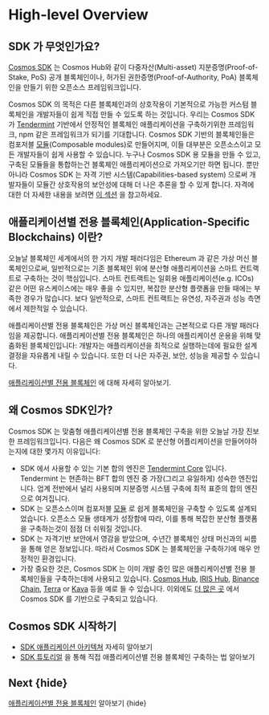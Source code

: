 <!--
order: 1
-->

# High-level Overview

## SDK 가 무엇인가요?

[Cosmos SDK](https://github.com/cosmos/cosmos-sdk) 는 Cosmos Hub와 같이 다중자산(Multi-asset) 지분증명(Proof-of-Stake, PoS) 공개 블록체인이나, 허가된 권한증명(Proof-of-Authority, PoA) 블록체인을 만들기 위한 오픈소스 프레임워크입니다.

Cosmos SDK 의 목적은 다른 블록체인과의 상호작용이 기본적으로 가능한 커스텀 블록체인을 개발자들이 쉽게 직접 만들 수 있도록 하는 것입니다. 우리는 Cosmos SDK 가 [Tendermint](https://github.com/tendermint/tendermint) 기반에서 안정적인 블록체인 애플리케이션을 구축하기위한 프레임워크, npm 같은 프레임워크가 되기를 기대합니다. Cosmos SDK 기반의 블록체인들은 컴포저블 [모듈](../building-modules/intro.md)(Composable modules)로 만들어지며, 이들 대부분은 오픈소스이고 모든 개발자들이 쉽게 사용할 수 있습니다. 누구나 Cosmos SDK 용 모듈을 만들 수 있고, 구축된 모듈들을 통합하는건 블록체인 애플리케이션으로 가져오기만 하면 됩니다. 뿐만아니라 Cosmos SDK 는 자격 기반 시스템(Capabilities-based system) 으로써 개발자들이 모듈간 상호작용의 보안성에 대해 더 나은 추론을 할 수 있게 합니다. 자격에 대한 더 자세한 내용을 보려면 [이 섹션](../core/ocap.md) 을 참고하세요.

## 애플리케이션별 전용 블록체인(Application-Specific Blockchains) 이란?

오늘날 블록체인 세계에서의 한 가지 개발 패러다임은 Ethereum 과 같은 가상 머신 블록체인으로써, 일반적으로는 기존 블록체인 위에 분산형 애플리케이션을 스마트 컨트랙트로 구축하는 것이 핵심입니다. 스마트 컨트랙트는 일회용 애플리케이션(e.g. ICOs) 같은 어떤 유스케이스에는 매우 좋을 수 있지만, 복잡한 분산형 플랫폼을 만들 때에는 부족한 경우가 많습니다. 보다 일반적으로, 스마트 컨트랙트는 유연성, 자주권과 성능 측면에서 제한적일 수 있습니다.

애플리케이션별 전용 블록체인은 가상 머신 블록체인과는 근본적으로 다른 개발 패러다임을 제공합니다. 애플리케이션별 전용 블록체인은 하나의 애플리케이션 운용을 위해 맞춤화된 블록체인입니다: 개발자는 애플리케이션을 최적으로 실행하는데에 필요한 설계 결정을 자유롭게 내릴 수 있습니다. 또한 더 나은 자주권, 보안, 성능을 제공할 수 있습니다.

[애플리케이션별 전용 블록체인](./why-app-specific.md) 에 대해 자세히 알아보기.

## 왜 Cosmos SDK인가?

Cosmos SDK 는 맞춤형 애플리케이션별 전용 블록체인 구축을 위한 오늘날 가장 진보한 프레임워크입니다. 다음은 왜 Cosmos SDK 로 분산형 어플리케이션을 만들어야하는지에 대한 몇가지 이유입니다:

- SDK 에서 사용할 수 있는 기본 합의 엔진은 [Tendermint Core](https://github.com/tendermint/tendermint) 입니다. Tendermint 는 현존하는 BFT 합의 엔진 중 가장(그리고 유일하게) 성숙한 엔진입니다. 업계 전반에서 널리 사용되며 지분증명 시스템 구축에 최적 표준의 합의 엔진으로 여겨집니다.
- SDK 는 오픈소스이며 컴포저블 [모듈](../../x/) 로 쉽게 블록체인을 구축할 수 있도록 설계되었습니다. 오픈소스 모듈 생태계가 성장함에 따라, 이를 통해 복잡한 분산형 플랫폼을 구축하는것이 점점 더 쉬워질 것입니다.
- SDK 는 자격기반 보안에서 영감을 받았으며, 수년간 블록체인 상태 머신과의 씨름을 통해 얻은 정보입니다. 따라서 Cosmos SDK 는 블록체인을 구축하기에 매우 안정적인 환경입니다.
- 가장 중요한 것은, Cosmos SDK 는 이미 개발 중인 많은 애플리케이션별 전용 블록체인들을 구축하는데에 사용되고 있습니다. [Cosmos Hub](https://hub.cosmos.network), [IRIS Hub](https://irisnet.org), [Binance Chain](https://docs.binance.org/), [Terra](https://terra.money/) or [Kava](https://www.kava.io/) 등을 예로 들 수 있습니다. 이외에도 [더 많은 곳](https://cosmos.network/ecosystem) 에서 Cosmos SDK 를 기반으로 구축되고 있습니다.

## Cosmos SDK 시작하기

- [SDK 애플리케이션 아키텍쳐](sdk-app-architecture.md) 자세히 알아보기
- [SDK 튜토리얼](https://cosmos.network/docs/tutorial) 을 통해 직접 애플리케이션별 전용 블록체인 구축하는 법 알아보기

## Next {hide}

[애플리케이션별 전용 블록체인](./why-app-specific.md) 알아보기 {hide}
